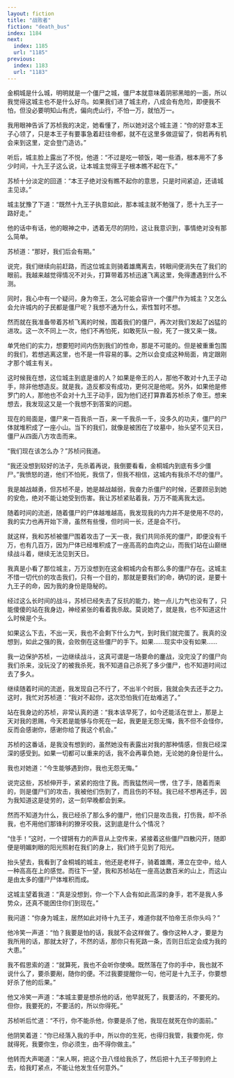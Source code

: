 ```yaml
---
layout: fiction
title: "战败者"
fiction: "death_bus"
index: 1184
next:
  index: 1185
  url: "1185"
previous:
  index: 1183
  url: "1183"
---
```

金桐城是什么城，明明就是一个僵尸之城，僵尸本就意味着阴邪黑暗的一面，所以我觉得这城主也不是什么好鸟。如果我们进了城主府，八成会有危险，即便我不怕，但没必要明知山有虎，偏向虎山行，不怕一万，就怕万一。

我用眼神告诉了苏桢我的决定，她看懂了，所以她对这个城主道：“你的好意本王子心领了，只是本王子有要事急着赶往帝都，就不在这里多做逗留了，倘若再有机会来到这里，定会登门造访。”

听后，城主脸上露出了不悦，他道：“不过是吃一顿饭，喝一些酒，根本用不了多少时间，十九王子这么说，让本城主觉得王子根本瞧不起在下。”

苏桢十分淡定的回道：“本王子绝对没有瞧不起你的意思，只是时间紧迫，还请城主见谅。”

城主犹豫了下道：“既然十九王子执意如此，那本城主就不勉强了，愿十九王子一路好走。”

他的话中有话，他的眼神之中，透着无尽的阴险，这让我意识到，事情绝对没有那么简单。

苏桢道：“那好，我们后会有期。”

说完，我们继续向前赶路，而这位城主则骑着雄鹰离去，转眼间便消失在了我们的眼前。我越来越觉得情况不对头，打算带着苏桢迅速飞离这里，免得遭遇到什么不测。

同时，我心中有一个疑问，身为帝王，怎么可能会容许一个僵尸作为城主？又怎么会允许城内的子民都是僵尸呢？我想不通为什么，索性暂时不想。

然而就在我准备带着苏桢飞离的时候，围着我们的僵尸，再次对我们发起了凶猛的进攻。这一次不同上一次，他们不再怕死，如敢死队一般，死了一拨又来一拨。

单凭他们的实力，想要短时间内伤到我们的性命，那是不可能的。但是被重重包围的我们，若想逃离这里，也不是一件容易的事。之所以会变成这种局面，肯定跟刚才那个城主有关。

这时候我在想，这位城主到底是谁的人？如果是帝王的人，那他不敢对十九王子动手，除非他想造反。就是我，造反都没有成功，更何况是他呢。另外，如果他是修罗门的人，那他也不会对十九王子动手，因为他们还打算靠着苏桢杀了帝王。想来想去，我发现这又是一个我想不到答案的问题。

现在的局面是，僵尸来一百我杀一百，来一千我杀一千，没多久的功夫，僵尸的尸体就堆积成了一座小山。当下的我们，就像是被困在了坟墓中，抬头望不见天日，僵尸从四面八方攻击而来。

“我们现在该怎么办？”苏桢问我道。

“我还没想到较好的法子，先杀着再说，我倒要看看，金桐城内到底有多少僵尸。”我愤怒的道，他们不怕死，我信了，但我不相信，这城内有我杀不尽的僵尸。

我是越战越勇，但苏桢不是，她是越战越弱，我奋力杀僵尸的时候，还要顾忌到她的安危，绝对不能让她受到伤害。我让苏桢紧贴着我，万万不能离我太远。

随着时间的流逝，随着僵尸的尸体越堆越高，我发现我的内力并不是使用不尽的，我的实力也再开始下滑，虽然有些慢，但时间一长，还是会不行。

就这样，我和苏桢被僵尸围着攻击了一天一夜，我们共同杀死的僵尸，即便没有千万，也有几百万，因为尸体已经堆积成了一座高高的血肉之山，而我们站在山巅继续战斗着，继续无法见到天日。

我真是小看了那位城主，万万没想到在这金桐城内会有那么多的僵尸存在。这城主不惜一切代价的攻击我们，只有一个目的，那就是要我们的命，确切的说，是要十九王子的命，因为我的身份是隐秘的。

经过这么长时间的战斗，苏桢已经失去了反抗的能力，她一点儿力气也没有了，只能傻傻的站在我身边，神经紧张的看着我杀敌。莫说她了，就是我，也不知道这什么时候是个头。

如果这么下去，不出一天，我也不会剩下什么力气，到时我们就完蛋了。我真的没想到，如此之强的我，会败倒在这些僵尸的手下。如果……现实中没有如果……

我一边保护苏桢，一边继续战斗，这真可谓是一场要命的鏖战，没完没了的僵尸向我们杀来，没玩没了的被我杀死，我不知道自己杀死了多少僵尸，也不知道时间过去了多久。

继续随着时间的流逝，我发现自己不行了，不出半个时辰，我就会失去还手之力。这时，我忙对苏桢道：“我对不起你，这次恐怕我们在劫难逃了。”

站在我身边的苏桢，非常认真的道：“我本该早死了，如今还能活在世上，那是上天对我的恩赐，今天若是能够与你死在一起，我更是无怨无悔，我不但不会怪你，反而会感谢你，感谢你给了我这个机会。”

苏桢的这番话，是我没有想到的，虽然她没有表露出对我的那种情感，但我已经深深的感受到。如果一切都可以重来的话，我不会再辜负她，无论她的身份是什么。

我也对她道：“今生能够遇到你，我也无怨无悔。”

说完这些，苏桢伸开手，紧紧的抱住了我。而我猛然间一愣，住了手，随着而来的，则是僵尸们的攻击，我被他们伤到了，而且伤的不轻。我已经不想再还手，因为我知道这是徒劳的，这一刻早晚都会到来。

然而不知道为什么，我已经杀了那么多的僵尸，他们只是攻击我，打伤我，却不杀我，也不用他们那锋利的獠牙咬我，这到底是什么个情况？

“住手！”这时，一个铿锵有力的声音从上空传来，紧接着这些僵尸四散闪开，随即便是明媚刺眼的阳光照射在我们的身上，我们终于见到了阳光。

抬头望去，我看到了金桐城的城主，他还是老样子，骑着雄鹰，滞立在空中，给人一种高高在上的感觉。而往下一望，我和苏桢站在一座高达数百米的山上，而这山是由太多的僵尸尸体堆积而成。

这城主望着我道：“真是没想到，你一个下人会有如此高深的身手，若不是我人多势众，还真不能困住你们到现在。”

我问道：“你身为城主，居然如此对待十九王子，难道你就不怕帝王杀你头吗？”

他冷笑一声道：“怕？我要是怕的话，我就不会这样做了。像你这种人才，要是为我所用的话，那就太好了，不然的话，那你只有死路一条，否则日后定会成为我的大患。”

我不假思索的道：“就算死，我也不会听你使唤。既然落在了你的手中，我也就不说什么了，要杀要剐，随你的便。不过我要提醒你一句，他可是十九王子，你要想好杀了他的后果。”

他又冷笑一声道：“本城主要是想杀他的话，他早就死了，我要活的，不要死的。但你，我要死的，不要活的，所以你得死。”

苏桢听后忙道：“不行，你不能杀他，你要是杀了他，我现在就死在你的面前。”

他阴笑着道：“你已经落入我的手中，所以你的生死，也得归我管，我要你死，你就得死，我要你生，你必须生，由不得你做主。”

他转而大声喝道：“来人啊，把这个丑八怪给我杀了，然后把十九王子带到府上去，给我盯紧点，不能让他发生任何意外。”